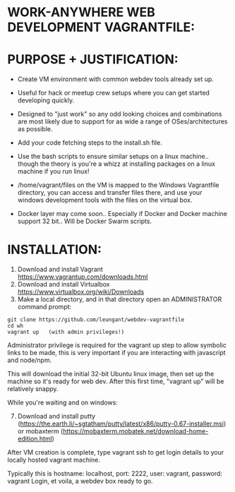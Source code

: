 
WORK-ANYWHERE WEB DEVELOPMENT VAGRANTFILE:
==========================================

PURPOSE + JUSTIFICATION:
========================
+ Create VM environment with common webdev tools already set up. 
+ Useful for hack or meetup crew setups where you can get started developing quickly.
+ Designed to "just work" so any odd looking choices and combinations are most likely due to support for as wide a range of  OSes/architectures as possible.

+ Add your code fetching steps to the install.sh file.

+ Use the bash scripts to ensure similar setups on a linux machine.. though the theory is you're a whizz at installing packages on a linux machine if you run linux!

+ /home/vagrant/files on the VM is mapped to the Windows Vagrantfile directory, you can access and transfer files there, and use your windows development tools with the files on the virtual box.

+ Docker layer may come soon.. Especially if Docker and Docker machine support 32 bit.. Will be Docker Swarm scripts.



INSTALLATION:
=============

1. Download and install Vagrant https://www.vagrantup.com/downloads.html
2. Download and install Virtualbox https://www.virtualbox.org/wiki/Downloads
3. Make a local directory, and in that directory open an ADMINISTRATOR command prompt:
```
git clone https://github.com/leungant/webdev-vagrantfile
cd wh
vagrant up   (with admin privileges!)
```
Administrator privilege is required for the vagrant up step to allow symbolic links to be made, this is very important if you are interacting with javascript and node/npm.

This will download the initial 32-bit Ubuntu linux image, then set up the machine so it's ready for web dev. After this first time, "vagrant up" will be relatively snappy.

While you're waiting and on windows:

7. Download and install putty (https://the.earth.li/~sgtatham/putty/latest/x86/putty-0.67-installer.msi) or mobaxterm (https://mobaxterm.mobatek.net/download-home-edition.html)

After VM creation is complete, type 
vagrant ssh 
to get login details to your locally hosted vagrant machine.

Typically this is hostname: localhost, port: 2222, user: vagrant, password: vagrant
Login, et voila, a webdev box ready to go.

